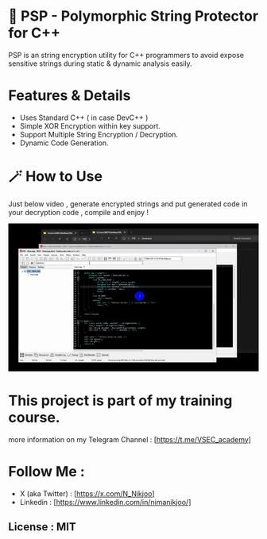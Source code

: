 # 🐰 PSP - Polymorphic String Protector for C++
PSP is an string encryption utility for C++ programmers to avoid expose sensitive strings during static & dynamic analysis easily.


# Features & Details
- Uses Standard C++ ( in case DevC++ )
- Simple XOR Encryption within key support.
- Support Multiple String Encryption / Decryption.
- Dynamic Code Generation.

##

# 🪄 How to Use
Just below video , generate encrypted strings and put generated code in your decryption code , compile and enjoy !

![](Video.gif)

##

# This project is part of my training course.
more information on my Telegram Channel : [https://t.me/VSEC_academy]


# Follow Me :
- X (aka Twitter) : [https://x.com/N_Nikjoo]
- Linkedin : [https://www.linkedin.com/in/nimanikjoo/]

## License : MIT

